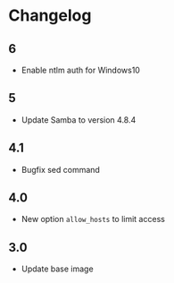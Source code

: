 # Changelog

## 6
- Enable ntlm auth for Windows10

## 5
- Update Samba to version 4.8.4

## 4.1
- Bugfix sed command

## 4.0
- New option `allow_hosts` to limit access

## 3.0
- Update base image
